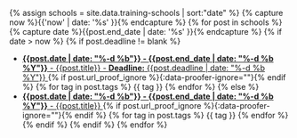 {% assign schools = site.data.training-schools | sort:"date" %}
{% capture now %}{{'now' | date: '%s' }}{% endcapture %}
{% for post in schools %}
  {% capture date %}{{post.end_date | date: '%s' }}{% endcapture %}
  {% if date > now %}
  {% if post.deadline != blank %}
  * [**{{post.date | date: "%-d %b"}} - {{post.end_date | date: "%-d %b %Y"}}** - {{post.title}} - **Deadline:** {{post.deadline | date: "%-d %b %Y"}} ]({{post.source}}){% if post.url_proof_ignore %}{:data-proofer-ignore=""}{% endif %} {% for tag in post.tags %} <span class="badge badge-success">{{ tag }}</span> {% endfor %}
  {% else %}
  * [**{{post.date | date: "%-d %b"}} - {{post.end_date | date: "%-d %b %Y"}}** - {{post.title}} ]({{post.source}}){% if post.url_proof_ignore %}{:data-proofer-ignore=""}{% endif %} {% for tag in post.tags %} <span class="badge badge-success">{{ tag }}</span> {% endfor %}
  {% endif %}
  {% endif %}
{% endfor %}
